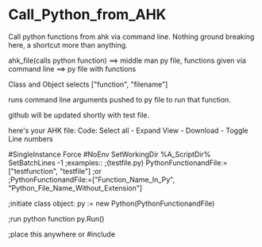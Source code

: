 # Call_Python_from_AHK
Call python functions from ahk via command line. 
Nothing ground breaking here, a shortcut more than anything.

ahk_file(calls python function) ==> middle man py file, functions given via command line ==> py file with functions

Class and Object selects ["function", "filename"]

runs command line arguments pushed to py file to run that function.

github will be updated shortly with test file.


here's your AHK file:
Code: Select all - Expand View - Download - Toggle Line numbers

 
#SingleInstance Force
#NoEnv
SetWorkingDir %A_ScriptDir%
SetBatchLines -1 
;examples:: 
                                      ;(testfile.py) 
PythonFunctionandFile:=["testfunction", "testfile"] 
;or  
;PythonFunctionandFile:=["Function_Name_In_Py", "Python_File_Name_Without_Extension"]

;initiate class object:
py := new Python(PythonFunctionandFile)

;run python function
py.Run() 

;place this anywhere or #include 
 
